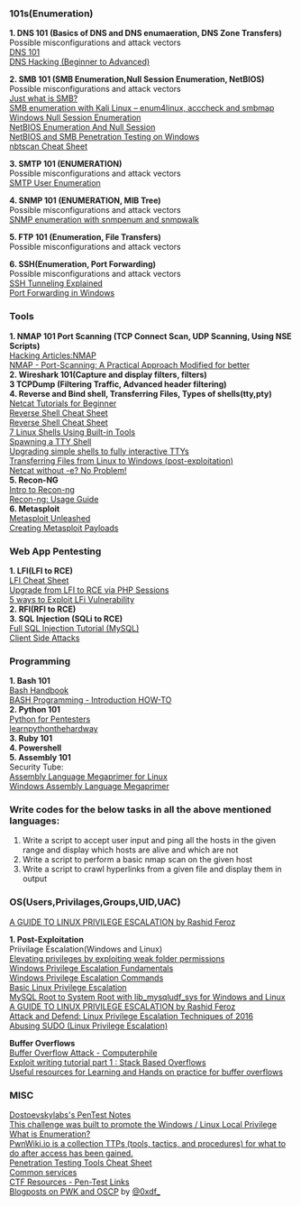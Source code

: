 ### **101s(Enumeration)**  
**1. DNS 101 (Basics of DNS and DNS enumaeration, DNS Zone Transfers)**  
Possible misconfigurations and attack vectors  
[DNS 101](http://www.opsschool.org/en/latest/dns_101.html)  
[DNS Hacking (Beginner to Advanced)](http://resources.infosecinstitute.com/dns-hacking/)  

**2. SMB 101 (SMB Enumeration,Null Session Enumeration, NetBIOS)**  
Possible misconfigurations and attack vectors  
[Just what is SMB?](https://www.samba.org/cifs/docs/what-is-smb.html)  
[SMB enumeration with Kali Linux – enum4linux, acccheck and smbmap](https://hackercool.com/2016/07/smb-enumeration-with-kali-linux-enum4linuxacccheck-smbmap/)  
[Windows Null Session Enumeration](https://www.adampalmer.me/iodigitalsec/2013/08/10/windows-null-session-enumeration/)  
[NetBIOS Enumeration And Null Session](http://nrupentheking.blogspot.com/2011/02/netbios-enumeration-and-null-session.html)  
[NetBIOS and SMB Penetration Testing on Windows](http://www.hackingarticles.in/netbios-and-smb-penetration-testing-on-windows/)  
[nbtscan Cheat Sheet](https://highon.coffee/blog/nbtscan-cheat-sheet/)

**3. SMTP 101 (ENUMERATION)**  
Possible misconfigurations and attack vectors  
[SMTP User Enumeration](https://pentestlab.blog/2012/11/20/smtp-user-enumeration/)  

**4. SNMP 101 (ENUMERATION, MIB Tree)**  
Possible misconfigurations and attack vectors  
[SNMP enumeration with snmpenum and snmpwalk](http://carnal0wnage.attackresearch.com/2007/07/over-in-lso-chat-we-were-talking-about.html)  

**5. FTP 101 (Enumeration, File Transfers)**  
Possible misconfigurations and attack vectors  

**6. SSH(Enumeration, Port Forwarding)**  
Possible misconfigurations and attack vectors  
[SSH Tunneling Explained](https://chamibuddhika.wordpress.com/2012/03/21/ssh-tunnelling-explained/)  
[Port Forwarding in Windows](http://woshub.com/port-forwarding-in-windows/)  

### **Tools**  
**1. NMAP 101 Port Scanning (TCP Connect Scan, UDP Scanning, Using NSE Scripts)**   
[Hacking Articles:NMAP](http://www.hackingarticles.in/category/nmap/)  
[NMAP - Port-Scanning: A Practical Approach Modified for better](https://www.exploit-db.com/papers/35425/)   
**2. Wireshark 101(Capture and display filters, filters)**  
**3  TCPDump (Filtering Traffic, Advanced header filtering)**  
**4. Reverse and Bind shell, Transferring Files, Types of shells(tty,pty)**  
[Netcat Tutorials for Beginner](http://www.hackingarticles.in/netcat-tutorials-beginner/)  
[Reverse Shell Cheat Sheet](http://pentestmonkey.net/cheat-sheet/shells/reverse-shell-cheat-sheet)  
[Reverse Shell Cheat Sheet](https://highon.coffee/blog/reverse-shell-cheat-sheet/)  
[7 Linux Shells Using Built-in Tools](http://www.lanmaster53.com/2011/05/7-linux-shells-using-built-in-tools/)        
[Spawning a TTY Shell](https://netsec.ws/?p=337)  
[Upgrading simple shells to fully interactive TTYs](https://blog.ropnop.com/upgrading-simple-shells-to-fully-interactive-ttys/)  
[Transferring Files from Linux to Windows (post-exploitation)](https://blog.ropnop.com/transferring-files-from-kali-to-windows/)  
[Netcat without -e? No Problem!](https://pen-testing.sans.org/blog/2013/05/06/netcat-without-e-no-problem/)  
**5. Recon-NG**  
[Intro to Recon-ng](https://warroom.securestate.com/recon-ng-tutorial/)  
[Recon-ng: Usage Guide](https://bitbucket.org/LaNMaSteR53/recon-ng/wiki/Usage%20Guide)  
**6. Metasploit**   
[Metasploit Unleashed](https://www.offensive-security.com/metasploit-unleashed/)  
[Creating Metasploit Payloads](https://netsec.ws/?p=331)

### **Web App Pentesting**  
**1. LFI(LFI to RCE)**  
[LFI Cheat Sheet](https://highon.coffee/blog/lfi-cheat-sheet/)  
[Upgrade from LFI to RCE via PHP Sessions](https://www.rcesecurity.com/2017/08/from-lfi-to-rce-via-php-sessions/)  
[5 ways to Exploit LFi Vulnerability](http://www.hackingarticles.in/5-ways-exploit-lfi-vulnerability/)  
**2. RFI(RFI to RCE)**  
**3. SQL Injection (SQLi to RCE)**  
[Full SQL Injection Tutorial (MySQL)](https://www.exploit-db.com/papers/13045/)  
[Client Side Attacks](https://www.offensive-security.com/metasploit-unleashed/client-side-attacks/)  

### **Programming**  
**1. Bash 101**  
[Bash Handbook](https://github.com/denysdovhan/bash-handbook)  
[BASH Programming - Introduction HOW-TO](http://tldp.org/HOWTO/Bash-Prog-Intro-HOWTO.html)  
**2. Python 101**  
[Python for Pentesters](http://www.pentesteracademy.com/course?id=1)  
[learnpythonthehardway](https://learnpythonthehardway.org/)  
**3. Ruby 101**  
**4. Powershell**  
**5. Assembly 101**    
Security Tube:  
				[Assembly Language Megaprimer for Linux](http://www.securitytube.net/groups?operation=view&groupId=5)  
				[Windows Assembly Language Megaprimer](http://www.securitytube.net/groups?operation=view&groupId=6)  


### **Write codes for the below tasks in all the above mentioned languages:**  
1. Write a script to accept user input and ping all the hosts in the given range and display which hosts are alive and which are not  
2. Write a script to perform a basic nmap scan on the given host  
3. Write a script to crawl hyperlinks from a given file and display them in output  


### **OS(Users,Privilages,Groups,UID,UAC)**  
[A GUIDE TO LINUX PRIVILEGE ESCALATION by Rashid Feroz](https://payatu.com/guide-linux-privilege-escalation/)  


**1. Post-Exploitation**  
		Priivilage Escalation(Windows and Linux)  
			[Elevating privileges by exploiting weak folder permissions](http://www.greyhathacker.net/?p=738)  
			[Windows Privilege Escalation Fundamentals](http://www.fuzzysecurity.com/tutorials/16.html)  
			[Windows Privilege Escalation Commands](http://pwnwiki.io/#!privesc/windows/index.md)  
			[Basic Linux Privilege Escalation](https://blog.g0tmi1k.com/2011/08/basic-linux-privilege-escalation/)  
			[MySQL Root to System Root with lib_mysqludf_sys for Windows and Linux](https://www.adampalmer.me/iodigitalsec/2013/08/13/mysql-root-to-system-root-with-udf-for-windows-and-linux/)  
			[A GUIDE TO LINUX PRIVILEGE ESCALATION by Rashid Feroz](https://payatu.com/guide-linux-privilege-escalation/)  
			[Attack and Defend: Linux Privilege Escalation
Techniques of 2016](https://www.sans.org/reading-room/whitepapers/linux/attack-defend-linux-privilege-escalation-techniques-2016-37562)  
			[Abusing SUDO (Linux Privilege Escalation)](http://touhidshaikh.com/blog/?p=790)  

**Buffer Overflows**  
			[Buffer Overflow Attack - Computerphile](https://www.youtube.com/watch?v=1S0aBV-Waeo)  
			[Exploit writing tutorial part 1 : Stack Based Overflows](https://www.corelan.be/index.php/2009/07/19/exploit-writing-tutorial-part-1-stack-based-overflows/)  
			[Useful resources for Learning and Hands on practice for buffer overflows](https://github.com/security-prince/PWK-OSCP-Preparation-Roadmap/blob/master/BOF)  
			
### **MISC**   
[Dostoevskylabs's PenTest Notes](https://dostoevskylabs.gitbooks.io/dostoevskylabs-pentest-notes/)  
[This challenge was built to promote the Windows / Linux Local Privilege](https://github.com/sagishahar/challenges#k2)  
[What is Enumeration?](http://resources.infosecinstitute.com/what-is-enumeration/)  
[PwnWiki.io is a collection TTPs (tools, tactics, and procedures) for what to do after access has been gained.](http://pwnwiki.io)  
[Penetration Testing Tools Cheat Sheet](https://highon.coffee/blog/penetration-testing-tools-cheat-sheet/)  
[Common services](http://www.opsschool.org/en/latest/common_services.html)  
[CTF Resources - Pen-Test Links](https://cph-sec.github.io/)  
[Blogposts on PWK and OSCP](https://0xdf.gitlab.io/) by [@0xdf_](https://twitter.com/0xdf_)
